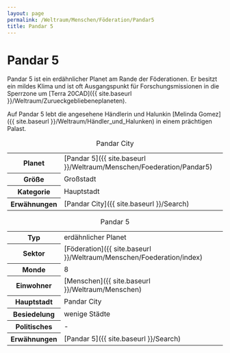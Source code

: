 ```yaml
---
layout: page
permalink: /Weltraum/Menschen/Föderation/Pandar5
title: Pandar 5
---
```



# Pandar 5


Pandar 5 ist ein erdähnlicher Planet am Rande der Föderationen. Er besitzt ein mildes Klima und ist oft Ausgangspunkt für Forschungsmissionen in die Sperrzone um [Terra 20CAD]({{ site.baseurl }}/Weltraum/Zurueckgebliebeneplaneten).

Auf Pandar 5 lebt die angesehene Händlerin und Halunkin [Melinda Gomez]({{ site.baseurl }}/Weltraum/Händler_und_Halunken) in einem prächtigen Palast.

<table data-type="stadt">
<caption>Pandar City</caption>
<tbody>
<tr><th>Planet</th><td>[Pandar 5]({{ site.baseurl }}/Weltraum/Menschen/Foederation/Pandar5)</td></tr>
<tr><th>Größe</th><td>Großstadt</td></tr>
<tr><th>Kategorie</th><td>Hauptstadt</td></tr>
<tr><th>Erwähnungen</th><td>[Pandar City]({{ site.baseurl }}/Search)</td></tr>
</tbody>
</table>

<aside>
<table data-type="planet">
<caption>Pandar 5</caption>
<tbody>
<tr><th>Typ</th><td>erdähnlicher Planet</td></tr>
<tr><th>Sektor</th><td>[Föderation]({{ site.baseurl }}/Weltraum/Menschen/Foederation/index)</td></tr>
<tr><th>Monde</th><td>8</td></tr>
<tr><th>Einwohner</th><td>[Menschen]({{ site.baseurl }}/Weltraum/Menschen)</td></tr>
<tr><th>Hauptstadt</th><td>Pandar City</td></tr>
<tr><th>Besiedelung</th><td>wenige Städte</td></tr>
<tr><th>Politisches</th><td>-</td></tr>
<tr><th>Erwähnungen</th><td>[Pandar 5]({{ site.baseurl }}/Search)</td></tr>
</tbody>
</table>

</aside>

